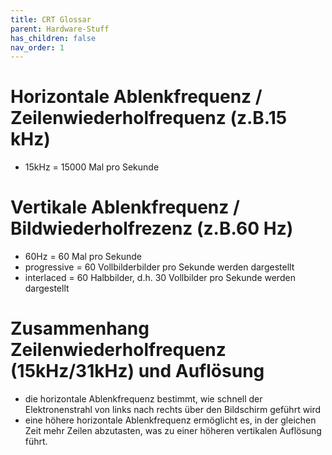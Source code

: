 ```yaml
---
title: CRT Glossar
parent: Hardware-Stuff
has_children: false
nav_order: 1
---
```


# Horizontale Ablenkfrequenz / Zeilenwiederholfrequenz (z.B.15 kHz)
- 15kHz = 15000 Mal pro Sekunde

# Vertikale Ablenkfrequenz / Bildwiederholfrezenz (z.B.60 Hz)
- 60Hz = 60 Mal pro Sekunde
- progressive = 60 Vollbilderbilder pro Sekunde werden dargestellt
- interlaced = 60 Halbbilder, d.h. 30 Vollbilder pro Sekunde werden dargestellt

# Zusammenhang Zeilenwiederholfrequenz (15kHz/31kHz) und Auflösung
- die horizontale Ablenkfrequenz bestimmt, wie schnell der Elektronenstrahl von links nach rechts über den Bildschirm geführt wird
- eine höhere horizontale Ablenkfrequenz ermöglicht es, in der gleichen Zeit mehr Zeilen abzutasten, was zu einer höheren vertikalen Auflösung führt.

